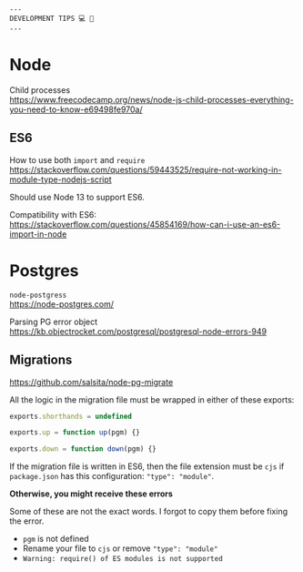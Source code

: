 ```
---
DEVELOPMENT TIPS 💻 🚀
---
```

# Node

Child processes
<br/>https://www.freecodecamp.org/news/node-js-child-processes-everything-you-need-to-know-e69498fe970a/

## ES6

How to use both `import` and `require`
<br/>https://stackoverflow.com/questions/59443525/require-not-working-in-module-type-nodejs-script

Should use Node 13 to support ES6.

Compatibility with ES6:
<br/>https://stackoverflow.com/questions/45854169/how-can-i-use-an-es6-import-in-node

# Postgres

`node-postgress`
<br/>https://node-postgres.com/

Parsing PG error object
<br/>https://kb.objectrocket.com/postgresql/postgresql-node-errors-949

## Migrations

https://github.com/salsita/node-pg-migrate

All the logic in the migration file must be wrapped in either of these exports:

```javascript
exports.shorthands = undefined

exports.up = function up(pgm) {}

exports.down = function down(pgm) {}
```

If the migration file is written in ES6, then the file extension must be `cjs` if `package.json` has this configuration: `"type": "module"`.

**Otherwise, you might receive these errors**

Some of these are not the exact words. I forgot to copy them before fixing the error.
* `pgm` is not defined
* Rename your file to `cjs` or remove `"type": "module"`
* `Warning: require() of ES modules is not supported`